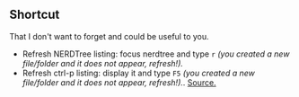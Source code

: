 ## Shortcut
That I don't want to forget and could be useful to you.

- Refresh NERDTree listing: focus nerdtree and type `r` *(you created a new file/folder and it does not appear, refresh!).*
- Refresh ctrl-p listing: display it and type `F5` *(you created a new file/folder and it does not appear, refresh!).*. [Source.](https://stackoverflow.com/a/8663886/6555414)
